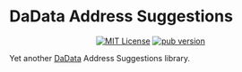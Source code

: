 # DaData Address Suggestions

<p align="center">
<a href="https://img.shields.io/badge/License-MIT-green"><img src="https://img.shields.io/badge/License-MIT-green" alt="MIT License"></a>
<a href="https://pub.dev/packages/dadata"><img src="https://img.shields.io/pub/v/dadata.svg?label=pub&color=orange" alt="pub version">
</a>

Yet another [DaData](https://dadata.ru/) Address Suggestions library.
